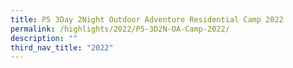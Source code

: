 ```yaml
---
title: P5 3Day 2Night Outdoor Adventure Residential Camp 2022
permalink: /highlights/2022/P5-3D2N-OA-Camp-2022/
description: ""
third_nav_title: "2022"
---
```

